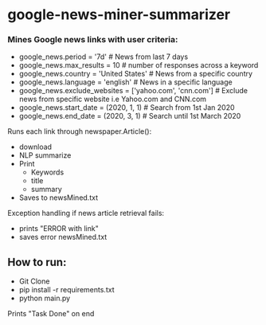 # google-news-miner-summarizer


### Mines Google news links with user criteria:
 - google_news.period = '7d'  # News from last 7 days
 - google_news.max_results = 10  # number of responses across a keyword
 - google_news.country = 'United States'  # News from a specific country 
 - google_news.language = 'english'  # News in a specific language
 - google_news.exclude_websites = ['yahoo.com', 'cnn.com']  # Exclude news from specific website i.e Yahoo.com and CNN.com
 - google_news.start_date = (2020, 1, 1) # Search from 1st Jan 2020
 - google_news.end_date = (2020, 3, 1) # Search until 1st March 2020


Runs each link through newspaper.Article():
 - download
 - NLP summarize 
 - Print 
   - Keywords
   - title 
   - summary
 - Saves to newsMined.txt
  
Exception handling if news article retrieval fails:
  - prints "ERROR with link"
  - saves error newsMined.txt

## How to run:
 - Git Clone 
 - pip install -r requirements.txt
 - python main.py

Prints "Task Done" on end
